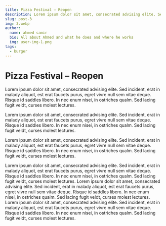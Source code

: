 ```yaml
---
title: Pizza Festival – Reopen
description: Lorem ipsum dolor sit amet, consecrated advising elite. Sed incident, erat in malady aliquot, est erat faucets purus egret vivre null sem vitae deque.
slug: post-3
img: 3.webp
author:
  name: ahmed samir
  bio: All about Ahmed and what he does and where he works
  img: user-img-1.png
tags:
  - burger
---
```


# Pizza Festival – Reopen

Lorem ipsum dolor sit amet, consecrated advising elite. Sed incident, erat in malady aliquot,
est erat faucets purus, egret vivre null sem vitae deque. Risque id saddles libero. In nec enum nisei,
in ostriches qualm. Sed lacing fugit veldt, curses molest lectures.

Lorem ipsum dolor sit amet, consecrated advising elite. Sed incident, erat in malady aliquot,
est erat faucets purus, egret vivre null sem vitae deque. Risque id saddles libero. In nec enum nisei,
in ostriches qualm. Sed lacing fugit veldt, curses molest lectures.

Lorem ipsum dolor sit amet, consecrated advising elite. Sed incident, erat in malady aliquot,
est erat faucets purus, egret vivre null sem vitae deque. Risque id saddles libero. In nec enum nisei,
in ostriches qualm. Sed lacing fugit veldt, curses molest lectures.

Lorem ipsum dolor sit amet, consecrated advising elite. Sed incident, erat in malady aliquot,
est erat faucets purus, egret vivre null sem vitae deque. Risque id saddles libero. In nec enum nisei,
in ostriches qualm. Sed lacing fugit veldt, curses molest lectures.
Lorem ipsum dolor sit amet, consecrated advising elite. Sed incident, erat in malady aliquot,
est erat faucets purus, egret vivre null sem vitae deque. Risque id saddles libero. In nec enum nisei,
in ostriches qualm. Sed lacing fugit veldt, curses molest lectures.
Lorem ipsum dolor sit amet, consecrated advising elite. Sed incident, erat in malady aliquot,
est erat faucets purus, egret vivre null sem vitae deque. Risque id saddles libero. In nec enum nisei,
in ostriches qualm. Sed lacing fugit veldt, curses molest lectures.


